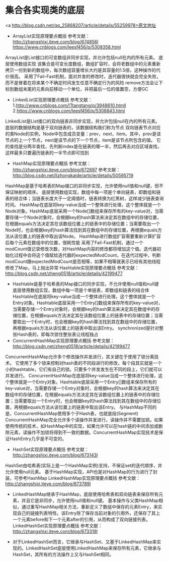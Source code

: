 # 集合各实现类的底层

<a http://blog.csdn.net/qq_25868207/article/details/55259978>原文地址</a>

+ ArrayList实现原理要点概括
参考文献： 
http://zhangshixi.iteye.com/blog/674856l 
https://www.cnblogs.com/leesf456/p/5308358.html

ArrayList是List接口的可变数组非同步实现，并允许包括null在内的所有元素。
底层使用数组实现
该集合是可变长度数组，数组扩容时，会将老数组中的元素重新拷贝一份到新的数组中，每次数组容量增长大约是其容量的1.5倍，这种操作的代价很高。
采用了Fail-Fast机制，面对并发的修改时，迭代器很快就会完全失败，而不是冒着在将来某个不确定时间发生任意不确定行为的风险
remove方法会让下标到数组末尾的元素向前移动一个单位，并把最后一位的值置空，方便GC

+ LinkedList实现原理要点概括
参考文献： 
1.http://www.cnblogs.com/ITtangtang/p/3948610.htmll 
2.https://www.cnblogs.com/leesf456/p/5308843.html

LinkedList是List接口的双向链表非同步实现，并允许包括null在内的所有元素。
底层的数据结构是基于双向链表的，该数据结构我们称为节点
双向链表节点对应的类Node的实例，Node中包含成员变量：prev，next，item。其中，prev是该节点的上一个节点，next是该节点的下一个节点，item是该节点所包含的值。
它的查找是分两半查找，先判断index是在链表的哪一半，然后再去对应区域查找，这样最多只要遍历链表的一半节点即可找到

+ HashMap实现原理要点概括
参考文献：http://zhangshixi.iteye.com/blog/672697 
参考文献：http://blog.csdn.net/lizhongkaide/article/details/50595719

HashMap是基于哈希表的Map接口的非同步实现，允许使用null值和null键，但不保证映射的顺序。
底层使用数组实现，数组中每一项是个单向链表，即数组和链表的结合体；当链表长度大于一定阈值时，链表转换为红黑树，这样减少链表查询时间。
HashMap在底层将key-value当成一个整体进行处理，这个整体就是一个Node对象。HashMap底层采用一个Node[]数组来保存所有的key-value对，当需要存储一个Node对象时，会根据key的hash算法来决定其在数组中的存储位置，在根据equals方法决定其在该数组位置上的链表中的存储位置；当需要取出一个Node时，也会根据key的hash算法找到其在数组中的存储位置，再根据equals方法从该位置上的链表中取出该Node。
HashMap进行数组扩容需要重新计算扩容后每个元素在数组中的位置，很耗性能
采用了Fail-Fast机制，通过一个modCount值记录修改次数，对HashMap内容的修改都将增加这个值。迭代器初始化过程中会将这个值赋给迭代器的expectedModCount，在迭代过程中，判断modCount跟expectedModCount是否相等，如果不相等就表示已经有其他线程修改了Map，马上抛出异常
Hashtable实现原理要点概括
参考文献：http://blog.csdn.net/zheng0518/article/details/42199477

+ Hashtable是基于哈希表的Map接口的同步实现，不允许使用null值和null键
底层使用数组实现，数组中每一项是个单链表，即数组和链表的结合体
Hashtable在底层将key-value当成一个整体进行处理，这个整体就是一个Entry对象。Hashtable底层采用一个Entry[]数组来保存所有的key-value对，当需要存储一个Entry对象时，会根据key的hash算法来决定其在数组中的存储位置，在根据equals方法决定其在该数组位置上的链表中的存储位置；当需要取出一个Entry时，也会根据key的hash算法找到其在数组中的存储位置，再根据equals方法从该位置上的链表中取出该Entry。
synchronized是针对整张Hash表的，即每次锁住整张表让线程独占
+ ConcurrentHashMap实现原理要点概括
参考文献：http://blog.csdn.net/zheng0518/article/details/42199477

ConcurrentHashMap允许多个修改操作并发进行，其关键在于使用了锁分离技术。
它使用了多个锁来控制对hash表的不同段进行的修改，每个段其实就是一个小的hashtable，它们有自己的锁。只要多个并发发生在不同的段上，它们就可以并发进行。
ConcurrentHashMap在底层将key-value当成一个整体进行处理，这个整体就是一个Entry对象。Hashtable底层采用一个Entry[]数组来保存所有的key-value对，当需要存储一个Entry对象时，会根据key的hash算法来决定其在数组中的存储位置，在根据equals方法决定其在该数组位置上的链表中的存储位置；当需要取出一个Entry时，也会根据key的hash算法找到其在数组中的存储位置，再根据equals方法从该位置上的链表中取出该Entry。
与HashMap不同的是，ConcurrentHashMap使用多个子Hash表，也就是段(Segment)
ConcurrentHashMap完全允许多个读操作并发进行，读操作并不需要加锁。如果使用传统的技术，如HashMap中的实现，如果允许可以在hash链的中间添加或删除元素，读操作不加锁将得到不一致的数据。ConcurrentHashMap实现技术是保证HashEntry几乎是不可变的。

+ HashSet实现原理要点概括
参考文献：http://zhangshixi.iteye.com/blog/673143l

HashSet由哈希表(实际上是一个HashMap实例)支持，不保证set的迭代顺序，并允许使用null元素。
基于HashMap实现，API也是对HashMap的行为进行了封装，可参考HashMap
LinkedHashMap实现原理要点概括
参考文献：http://zhangshixi.iteye.com/blog/673789l

+ LinkedHashMap继承于HashMap，底层使用哈希表和双向链表来保存所有元素，并且它是非同步，允许使用null值和null键。
基本操作与父类HashMap相似，通过重写HashMap相关方法，重新定义了数组中保存的元素Entry，来实现自己的链接列表特性。该Entry除了保存当前对象的引用外，还保存了其上一个元素before和下一个元素after的引用，从而构成了双向链接列表。
LinkedHashSet实现原理要点概括
参考文献：http://zhangshixi.iteye.com/blog/673319l

+ 对于LinkedHashSet而言，它继承与HashSet、又基于LinkedHashMap来实现的。LinkedHashSet底层使用LinkedHashMap来保存所有元素，它继承与HashSet，其所有的方法操作上又与HashSet相同。